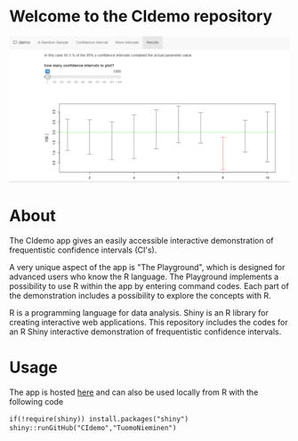 # Welcome to the CIdemo repository

![](https://github.com/TuomoNieminen/CIdemo/blob/master/app.PNG)

# About  

The CIdemo app gives an easily accessible interactive demonstration of frequentistic confidence intervals (CI's).  

A very unique aspect of the app is "The Playground", which is designed for advanced users who know the R language. The Playground implements a possibility to use R within the app by entering command codes. Each part of the demonstration includes a possibility to explore the concepts with R.

R is a programming language for data analysis. Shiny is an R library for creating interactive web applications. This repository includes the codes for an R Shiny interactive demonstration of frequentistic confidence intervals.

# Usage

The app is hosted [here](https://tuomonieminen.shinyapps.io/CIdemo/) and can also be used locally from R with the following code

```
if(!require(shiny)) install.packages("shiny")
shiny::runGitHub("CIdemo","TuomoNieminen")
```
